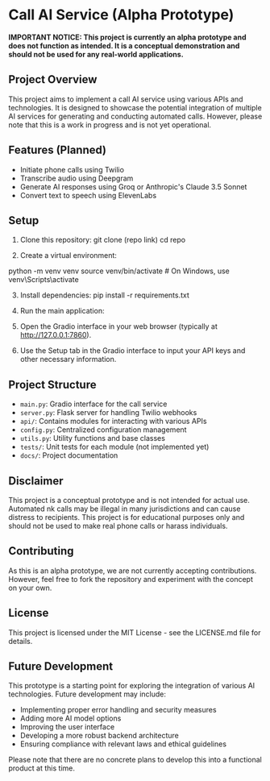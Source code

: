 #  Call AI Service (Alpha Prototype)

**IMPORTANT NOTICE: This project is currently an alpha prototype and does not function as intended. It is a conceptual demonstration and should not be used for any real-world applications.**

## Project Overview

This project aims to implement a  call AI service using various APIs and technologies. It is designed to showcase the potential integration of multiple AI services for generating and conducting automated calls. However, please note that this is a work in progress and is not yet operational.

## Features (Planned)

- Initiate phone calls using Twilio
- Transcribe audio using Deepgram
- Generate AI responses using Groq or Anthropic's Claude 3.5 Sonnet
- Convert text to speech using ElevenLabs

## Setup

1. Clone this repository:
git clone (repo link)
cd repo

2. Create a virtual environment:

python -m venv venv
source venv/bin/activate  # On Windows, use venv\Scripts\activate

3. Install dependencies:
pip install -r requirements.txt

4. Run the main application:

5. Open the Gradio interface in your web browser (typically at http://127.0.0.1:7860).

6. Use the Setup tab in the Gradio interface to input your API keys and other necessary information.

## Project Structure

- `main.py`: Gradio interface for the  call service
- `server.py`: Flask server for handling Twilio webhooks
- `api/`: Contains modules for interacting with various APIs
- `config.py`: Centralized configuration management
- `utils.py`: Utility functions and base classes
- `tests/`: Unit tests for each module (not implemented yet)
- `docs/`: Project documentation

## Disclaimer

This project is a conceptual prototype and is not intended for actual use. Automated nk calls may be illegal in many jurisdictions and can cause distress to recipients. This project is for educational purposes only and should not be used to make real phone calls or harass individuals.

## Contributing

As this is an alpha prototype, we are not currently accepting contributions. However, feel free to fork the repository and experiment with the concept on your own.

## License

This project is licensed under the MIT License - see the LICENSE.md file for details.

## Future Development

This prototype is a starting point for exploring the integration of various AI technologies. Future development may include:

- Implementing proper error handling and security measures
- Adding more AI model options
- Improving the user interface
- Developing a more robust backend architecture
- Ensuring compliance with relevant laws and ethical guidelines

Please note that there are no concrete plans to develop this into a functional product at this time.

